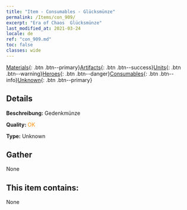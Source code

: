 ```yaml
---
title: "Item - Consumables - Glücksmünze"
permalink: /Items/con_909/
excerpt: "Era of Chaos  Glücksmünze"
last_modified_at: 2021-03-24
locale: de
ref: "con_909.md"
toc: false
classes: wide
---
```

 [Materials](/de/Items/){: .btn .btn--primary}[Artifacts](/de/Items/Artifacts/){: .btn .btn--success}[Units](/de/Items/Units/){: .btn .btn--warning}[Heroes](/de/Items/Heroes/){: .btn .btn--danger}[Consumables](/de/Items/Consumables/){: .btn .btn--info}[Unknown](/de/Items/Unknown/){: .btn .btn--primary}

## Details
 **Beschreibung:** Gedenkmünze

 **Quality:** <span style="color: #FF8C00">OK</span>

 **Type:** Unknown

## Gather

  None

## This item contains:

  None

